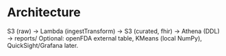 # Architecture
S3 (raw) -> Lambda (ingestTransform) -> S3 (curated, fhir) -> Athena (DDL) -> reports/
Optional: openFDA external table, KMeans (local NumPy), QuickSight/Grafana later.
